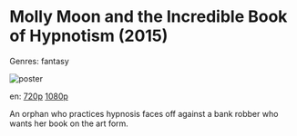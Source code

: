 # Molly Moon and the Incredible Book of Hypnotism (2015)

Genres: fantasy

![poster](http://image.tmdb.org/t/p/w500/2ccXCLhCSA5PX0TlR2yA1gnyTlu.jpg)

en:
  [720p](magnet:?xt=urn:btih:8AD4C94384E46CC53E9478CF42A7BCB78141BE4C&tr=udp://glotorrents.pw:6969/announce&tr=udp://tracker.opentrackr.org:1337/announce&tr=udp://torrent.gresille.org:80/announce&tr=udp://tracker.openbittorrent.com:80&tr=udp://tracker.coppersurfer.tk:6969&tr=udp://tracker.leechers-paradise.org:6969&tr=udp://p4p.arenabg.ch:1337&tr=udp://tracker.internetwarriors.net:1337)
  [1080p](magnet:?xt=urn:btih:6DEE89EEF90EFA25B76AA6A2C4897E2B19617700&tr=udp://glotorrents.pw:6969/announce&tr=udp://tracker.opentrackr.org:1337/announce&tr=udp://torrent.gresille.org:80/announce&tr=udp://tracker.openbittorrent.com:80&tr=udp://tracker.coppersurfer.tk:6969&tr=udp://tracker.leechers-paradise.org:6969&tr=udp://p4p.arenabg.ch:1337&tr=udp://tracker.internetwarriors.net:1337)
  


An orphan who practices hypnosis faces off against a bank robber who wants her book on the art form.